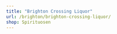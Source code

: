```yaml
---
title: "Brighton Crossing Liquor"
url: /brighton/brighton-crossing-liquor/
shop: Spirituosen
---
```

